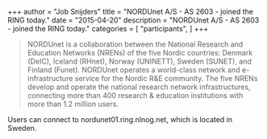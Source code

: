 +++
author = "Job Snijders"
title = "NORDUnet A/S - AS 2603 - joined the RING today."
date = "2015-04-20"
description = "NORDUnet A/S - AS 2603 - joined the RING today."
categories = [
    "participants",
]
+++

> NORDUnet is a collaboration between the National Research and Education Networks (NRENs) of the five Nordic countries: Denmark (DeIC), Iceland (RHnet), Norway (UNINETT), Sweden (SUNET), and Finland (Funet). NORDUnet operates a world-class network and e-infrastructure service for the Nordic R&E community. The five NRENs develop and operate the national research network infrastructures, connecting more than 400 research & education institutions with more than 1.2 million users.

Users can connect to nordunet01.ring.nlnog.net, which is located in Sweden.

